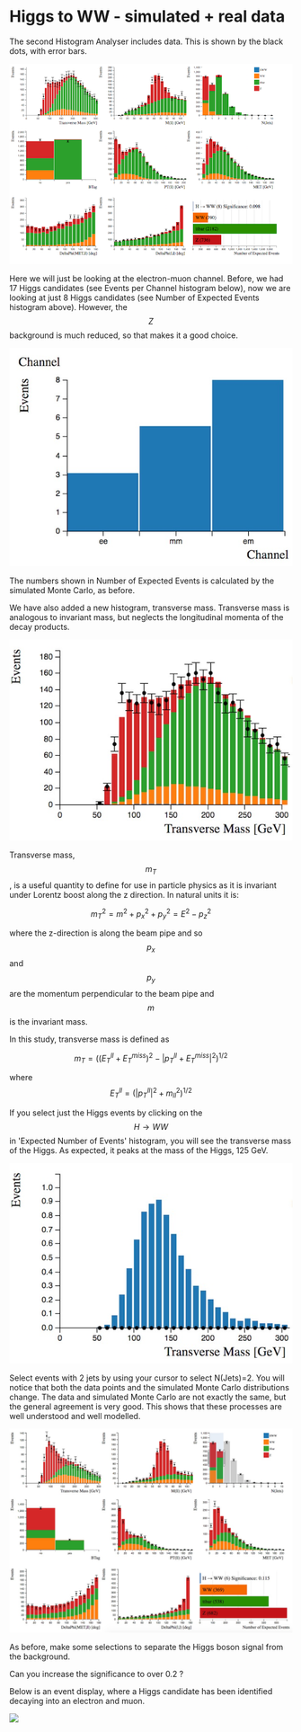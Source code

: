 # Higgs to WW - simulated + real data

The second Histogram Analyser includes data. This is shown by the black dots, with error bars.

![](pictures/NewHistAnalyser_8TeV.png)

Here we will just be looking at the electron-muon channel. Before, we had 17 Higgs candidates (see Events per Channel histogram below), now we are looking at just 8 Higgs candidates (see Number of Expected Events histogram above). However, the $$Z$$ background is much reduced, so that makes it a good choice.



![](pictures/HWWcandidates_8TeV.jpg)




The numbers shown in Number of Expected Events is calculated by the simulated Monte Carlo, as before.

We have also added a new histogram, transverse mass. Transverse mass is analogous to invariant mass, but neglects the longitudinal momenta of the decay products.

![](pictures/TransverseMass_8TeV.jpg)




Transverse mass, $$m_T$$, is a useful quantity to define for use in particle physics as it is invariant under Lorentz boost along the z direction. In natural units it is:

$$m_T^2 = m^2 + p_x^2 + p_y^2 = E^2 - p_z^2$$

where the z-direction is along the beam pipe and so $$p_x$$ and $$p_y$$ are the momentum perpendicular to the beam pipe and $$m$$ is the invariant mass.

In this study, transverse mass is defined as

$$m_T = ((E_T^{ll} + E_T^{miss})^2 - | p_T^{ll} + E_T^{miss} |^2 ) ^{1/2} $$

where 
$$ E_T^{ll} = (|p_T^{ll}|^2 + m_{ll}^2 )^{1/2} $$

If you select just the Higgs events by clicking on the $$H \rightarrow WW$$ in 'Expected Number of Events' histogram, you will see the transverse mass of the Higgs. As expected, it peaks at the mass of the Higgs, 125 GeV.


![](pictures/TransverseMassHWW_8TeV.jpg)



Select events with 2 jets by using your cursor to select N(Jets)=2. You will notice that both the data points and the simulated Monte Carlo distributions change. The data and simulated Monte Carlo are not exactly the same, but the general agreement is very good. This shows that these processes are well understood and well modelled.

![](pictures/Njets2DataMC_8TeV.jpg)




As before, make some selections to separate the Higgs boson signal from the background.

Can you increase the significance to over 0.2 ?

Below is an event display, where a Higgs candidate has been identified decaying into an electron and muon.




![](pictures/CandidateEvent1.jpg)









